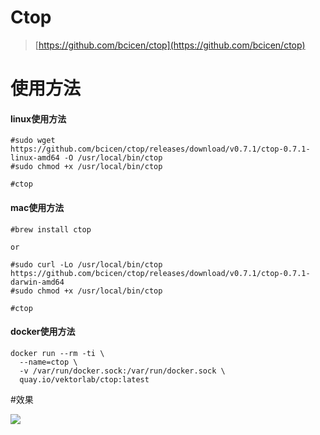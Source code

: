 # Ctop
> [https://github.com/bcicen/ctop](https://github.com/bcicen/ctop)

# 使用方法

#### linux使用方法
```
#sudo wget https://github.com/bcicen/ctop/releases/download/v0.7.1/ctop-0.7.1-linux-amd64 -O /usr/local/bin/ctop
#sudo chmod +x /usr/local/bin/ctop

#ctop
```

#### mac使用方法
```
#brew install ctop

or

#sudo curl -Lo /usr/local/bin/ctop https://github.com/bcicen/ctop/releases/download/v0.7.1/ctop-0.7.1-darwin-amd64
#sudo chmod +x /usr/local/bin/ctop

#ctop
```

#### docker使用方法
```
docker run --rm -ti \
  --name=ctop \
  -v /var/run/docker.sock:/var/run/docker.sock \
  quay.io/vektorlab/ctop:latest
```

#效果

![](https://github.com/bcicen/ctop/raw/master/_docs/img/grid.gif)